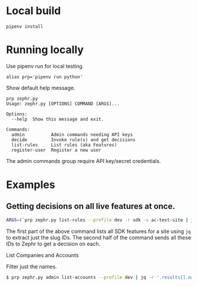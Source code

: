 # Local build

```
pipenv install
```

# Running locally

Use pipenv run for local testing.
```
alias prp='pipenv run python'
```
Show default help message.
```
prp zephr.py
Usage: zephr.py [OPTIONS] COMMAND [ARGS]...

Options:
  --help  Show this message and exit.

Commands:
  admin          Admin commands needing API keys
  decide         Invoke rule(s) and get decisions
  list-rules     List rules (aka Features)
  register-user  Register a new user
```

The admin commands group require API key/secret credentials.

# Examples

## Getting decisions on all live features at once.

```bash
ARGS=(`prp zephr.py list-rules --profile dev -r sdk -s ac-test-site | jq -r '.[].id' | tr '\n' ' '`) && prp zephr.py decide --profile dev -s ac-test-site ${ARGS[@]} | jq
```
The first part of the above command lists all SDK features for a site using `jq` to extract just the slug IDs.  The second half of the command sends all these IDs to Zephr to get a decision on each.

List Companies and Accounts

Filter just the names.

```bash
$ prp zephr.py admin list-accounts --profile dev | jq -r '.results[].name'
```
